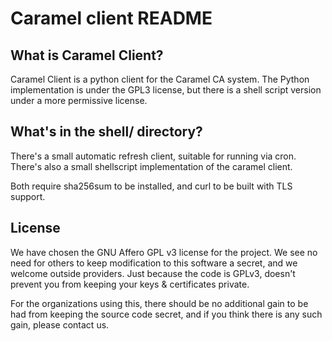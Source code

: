 Caramel client README
==============

What is Caramel Client?
----------------

Caramel Client is a python client for the Caramel CA system. The Python
implementation is under the GPL3 license, but there is a shell script version
under a more permissive license.


What's in the shell/ directory?
------------------

There's a small automatic refresh client, suitable for running via cron.
There's also a small shellscript implementation of the caramel client.

Both require sha256sum to be installed, and curl to be built with TLS support.


License
-------
We have chosen the GNU Affero GPL v3 license for the project. We see no need
for others to keep modification to this software a secret, and we welcome
outside providers. Just because the code is GPLv3, doesn't prevent you from
keeping your keys & certificates private.

For the organizations using this, there should be no additional gain to be
had from keeping the source code secret, and if you think there is any such
gain, please contact us.
